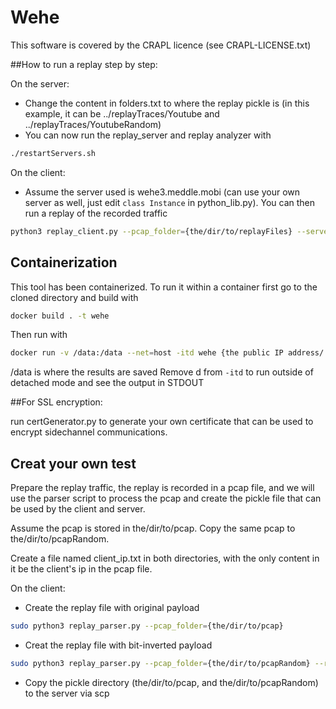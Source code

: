 # Wehe

This software is covered by the CRAPL licence (see CRAPL-LICENSE.txt)

##How to run a replay step by step:

On the server:

* Change the content in folders.txt to where the replay pickle is (in this example, it can be ../replayTraces/Youtube and ../replayTraces/YoutubeRandom)
* You can now run the replay_server and replay analyzer with
```bash
./restartServers.sh
```

On the client:

* Assume the server used is wehe3.meddle.mobi (can use your own server as well, just edit ```class Instance``` in python_lib.py). You can then run a replay of the recorded traffic

```bash
python3 replay_client.py --pcap_folder={the/dir/to/replayFiles} --serverInstance=wehe
```

## Containerization

This tool has been containerized. To run it within a container first go to the cloned directory and build with
```bash
docker build . -t wehe
```

Then run with 
```bash
docker run -v /data:/data --net=host -itd wehe {the public IP address/ hostname}
```

/data is where the results are saved
Remove d from `-itd` to run outside of detached mode and see the output in STDOUT


##For SSL encryption:

run certGenerator.py to generate your own certificate that can be used to encrypt sidechannel communications.

## Creat your own test
Prepare the replay traffic, the replay is recorded in a pcap file, and we will use the parser script to process the pcap and create the pickle file that can be used by the client and server.

Assume the pcap is stored in the/dir/to/pcap. Copy the same pcap to the/dir/to/pcapRandom.

Create a file named client_ip.txt in both directories, with the only content in it be the client's ip in the pcap file.

On the client:

* Create the replay file with original payload

```bash
sudo python3 replay_parser.py --pcap_folder={the/dir/to/pcap}
```

* Creat the replay file with bit-inverted payload

```bash
sudo python3 replay_parser.py --pcap_folder={the/dir/to/pcapRandom} --randomPayload=True --invertBit=True
```

* Copy the pickle directory (the/dir/to/pcap, and the/dir/to/pcapRandom) to the server via scp

